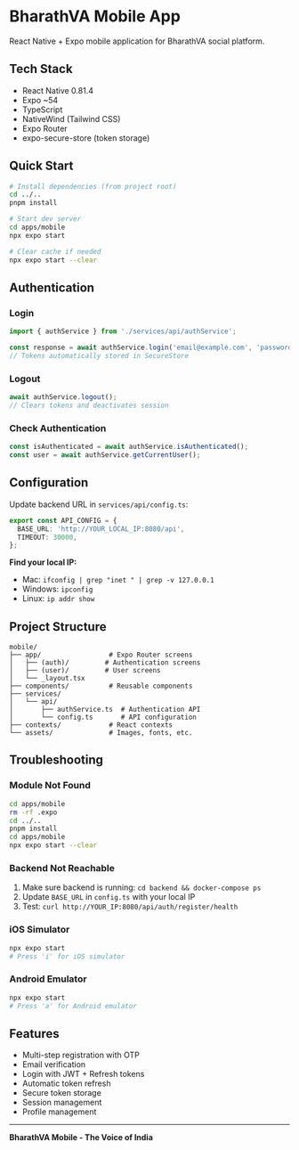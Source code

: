 # BharathVA Mobile App

React Native + Expo mobile application for BharathVA social platform.

## Tech Stack

- React Native 0.81.4
- Expo ~54
- TypeScript
- NativeWind (Tailwind CSS)
- Expo Router
- expo-secure-store (token storage)

## Quick Start

```bash
# Install dependencies (from project root)
cd ../..
pnpm install

# Start dev server
cd apps/mobile
npx expo start

# Clear cache if needed
npx expo start --clear
```

## Authentication

### Login
```typescript
import { authService } from './services/api/authService';

const response = await authService.login('email@example.com', 'password');
// Tokens automatically stored in SecureStore
```

### Logout
```typescript
await authService.logout();
// Clears tokens and deactivates session
```

### Check Authentication
```typescript
const isAuthenticated = await authService.isAuthenticated();
const user = await authService.getCurrentUser();
```

## Configuration

Update backend URL in `services/api/config.ts`:

```typescript
export const API_CONFIG = {
  BASE_URL: 'http://YOUR_LOCAL_IP:8080/api',
  TIMEOUT: 30000,
};
```

**Find your local IP:**
- Mac: `ifconfig | grep "inet " | grep -v 127.0.0.1`
- Windows: `ipconfig`
- Linux: `ip addr show`

## Project Structure

```
mobile/
├── app/                 # Expo Router screens
│   ├── (auth)/         # Authentication screens
│   ├── (user)/         # User screens
│   └── _layout.tsx
├── components/          # Reusable components
├── services/
│   └── api/
│       ├── authService.ts  # Authentication API
│       └── config.ts       # API configuration
├── contexts/            # React contexts
└── assets/              # Images, fonts, etc.
```

## Troubleshooting

### Module Not Found
```bash
cd apps/mobile
rm -rf .expo
cd ../..
pnpm install
cd apps/mobile
npx expo start --clear
```

### Backend Not Reachable
1. Make sure backend is running: `cd backend && docker-compose ps`
2. Update `BASE_URL` in `config.ts` with your local IP
3. Test: `curl http://YOUR_IP:8080/api/auth/register/health`

### iOS Simulator
```bash
npx expo start
# Press 'i' for iOS simulator
```

### Android Emulator
```bash
npx expo start
# Press 'a' for Android emulator
```

## Features

- Multi-step registration with OTP
- Email verification
- Login with JWT + Refresh tokens
- Automatic token refresh
- Secure token storage
- Session management
- Profile management

---

**BharathVA Mobile - The Voice of India**

